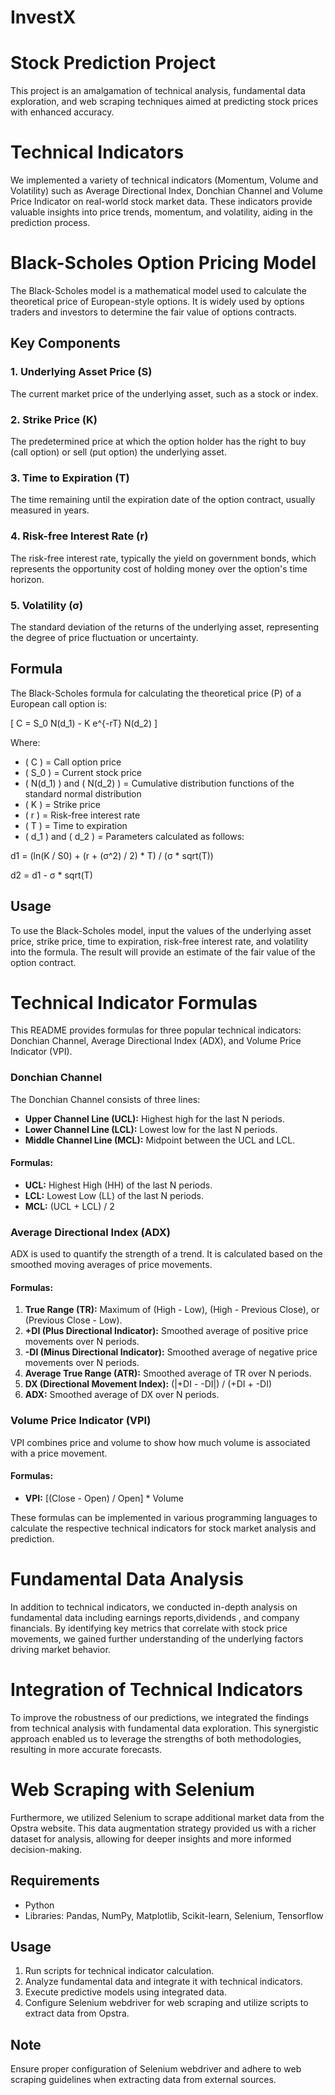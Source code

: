 # InvestX
# Stock Prediction Project

This project is an amalgamation of technical analysis, fundamental data exploration, and web scraping techniques aimed at predicting stock prices with enhanced accuracy.

# Technical Indicators
We implemented a variety of technical indicators (Momentum, Volume and Volatility) such as Average Directional Index, Donchian Channel and Volume Price Indicator on real-world stock market data. These indicators provide valuable insights into price trends, momentum, and volatility, aiding in the prediction process.

# Black-Scholes Option Pricing Model

The Black-Scholes model is a mathematical model used to calculate the theoretical price of European-style options. It is widely used by options traders and investors to determine the fair value of options contracts.

## Key Components

### 1. Underlying Asset Price (S)
The current market price of the underlying asset, such as a stock or index.

### 2. Strike Price (K)
The predetermined price at which the option holder has the right to buy (call option) or sell (put option) the underlying asset.

### 3. Time to Expiration (T)
The time remaining until the expiration date of the option contract, usually measured in years.

### 4. Risk-free Interest Rate (r)
The risk-free interest rate, typically the yield on government bonds, which represents the opportunity cost of holding money over the option's time horizon.

### 5. Volatility (σ)
The standard deviation of the returns of the underlying asset, representing the degree of price fluctuation or uncertainty.

## Formula

The Black-Scholes formula for calculating the theoretical price (P) of a European call option is:

\[ C = S_0 N(d_1) - K e^{-rT} N(d_2) \]

Where:
- \( C \) = Call option price
- \( S_0 \) = Current stock price
- \( N(d_1) \) and \( N(d_2) \) = Cumulative distribution functions of the standard normal distribution
- \( K \) = Strike price
- \( r \) = Risk-free interest rate
- \( T \) = Time to expiration
- \( d_1 \) and \( d_2 \) = Parameters calculated as follows:

d1 = (ln(K / S0) + (r + (σ^2) / 2) * T) / (σ * sqrt(T))

d2 = d1 - σ * sqrt(T)
## Usage
To use the Black-Scholes model, input the values of the underlying asset price, strike price, time to expiration, risk-free interest rate, and volatility into the formula. The result will provide an estimate of the fair value of the option contract.
# Technical Indicator Formulas

This README provides formulas for three popular technical indicators: Donchian Channel, Average Directional Index (ADX), and Volume Price Indicator (VPI).

### Donchian Channel
The Donchian Channel consists of three lines:
- **Upper Channel Line (UCL):** Highest high for the last N periods.
- **Lower Channel Line (LCL):** Lowest low for the last N periods.
- **Middle Channel Line (MCL):** Midpoint between the UCL and LCL.

#### Formulas:
- **UCL:** Highest High (HH) of the last N periods.
- **LCL:** Lowest Low (LL) of the last N periods.
- **MCL:** (UCL + LCL) / 2

### Average Directional Index (ADX)
ADX is used to quantify the strength of a trend. It is calculated based on the smoothed moving averages of price movements.

#### Formulas:
1. **True Range (TR):** Maximum of (High - Low), (High - Previous Close), or (Previous Close - Low).
2. **+DI (Plus Directional Indicator):** Smoothed average of positive price movements over N periods.
3. **-DI (Minus Directional Indicator):** Smoothed average of negative price movements over N periods.
4. **Average True Range (ATR):** Smoothed average of TR over N periods.
5. **DX (Directional Movement Index):** (|+DI - -DI|) / (+DI + -DI)
6. **ADX:** Smoothed average of DX over N periods.

### Volume Price Indicator (VPI)
VPI combines price and volume to show how much volume is associated with a price movement.

#### Formulas:
- **VPI:** [(Close - Open) / Open] * Volume

These formulas can be implemented in various programming languages to calculate the respective technical indicators for stock market analysis and prediction.

# Fundamental Data Analysis
In addition to technical indicators, we conducted in-depth analysis on fundamental data including earnings reports,dividends , and company financials. By identifying key metrics that correlate with stock price movements, we gained further understanding of the underlying factors driving market behavior.

# Integration of Technical Indicators
To improve the robustness of our predictions, we integrated the findings from technical analysis with fundamental data exploration. This synergistic approach enabled us to leverage the strengths of both methodologies, resulting in more accurate forecasts.

# Web Scraping with Selenium
Furthermore, we utilized Selenium to scrape additional market data from the Opstra website. This data augmentation strategy provided us with a richer dataset for analysis, allowing for deeper insights and more informed decision-making.

## Requirements
- Python
- Libraries: Pandas, NumPy, Matplotlib, Scikit-learn, Selenium, Tensorflow

## Usage
1. Run scripts for technical indicator calculation.
2. Analyze fundamental data and integrate it with technical indicators.
3. Execute predictive models using integrated data.
4. Configure Selenium webdriver for web scraping and utilize scripts to extract data from Opstra.

## Note
Ensure proper configuration of Selenium webdriver and adhere to web scraping guidelines when extracting data from external sources.
